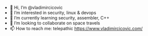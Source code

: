 - 👋 Hi, I’m @vladimircicovic
- 👀 I’m interested in security, linux & devops
- 🌱 I’m currently learning security, assembler, C++ 
- 💞️ I’m looking to collaborate on space travels
- 📫 How to reach me: telepathic
https://www.vladimircicovic.com/ 
<!---
vladimircicovic/vladimircicovic is a ✨ special ✨ repository because its `README.md` (this file) appears on your GitHub profile.
You can click the Preview link to take a look at your changes.
--->
